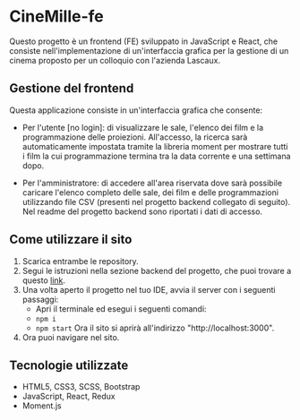 # CineMille-fe

Questo progetto è un frontend (FE) sviluppato in JavaScript e React, che consiste nell'implementazione di un'interfaccia grafica per la gestione di un cinema proposto per un colloquio con l'azienda Lascaux.

## Gestione del frontend

Questa applicazione consiste in un'interfaccia grafica che consente:

- Per l'utente [no login]: di visualizzare le sale, l'elenco dei film e la programmazione delle proiezioni. All'accesso, la ricerca sarà automaticamente impostata tramite la libreria moment per mostrare tutti i film la cui programmazione termina tra la data corrente e una settimana dopo.

- Per l'amministratore: di accedere all'area riservata dove sarà possibile caricare l'elenco completo delle sale, dei film e delle programmazioni utilizzando file CSV (presenti nel progetto backend collegato di seguito). Nel readme del progetto backend sono riportati i dati di accesso.

## Come utilizzare il sito

1. Scarica entrambe le repository.
2. Segui le istruzioni nella sezione backend del progetto, che puoi trovare a questo [link](https://github.com/VincenzoDePascale/CineMille-be).
3. Una volta aperto il progetto nel tuo IDE, avvia il server con i seguenti passaggi:
   - Apri il terminale ed esegui i seguenti comandi:
   - `npm i`
   - `npm start`
   Ora il sito si aprirà all'indirizzo "http://localhost:3000".
4. Ora puoi navigare nel sito.

## Tecnologie utilizzate

- HTML5, CSS3, SCSS, Bootstrap
- JavaScript, React, Redux
- Moment.js
